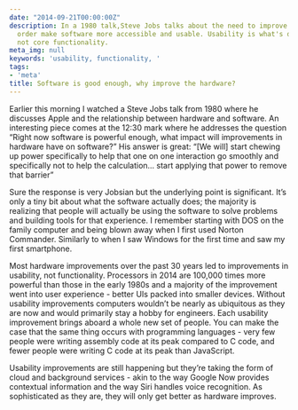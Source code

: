 ```yaml
---
date: "2014-09-21T00:00:00Z"
description: In a 1980 talk,Steve Jobs talks about the need to improve hardware in
  order make software more accessible and usable. Usability is what's driven technology,
  not core functionality.
meta_img: null
keywords: 'usability, functionality, '
tags:
- 'meta'
title: Software is good enough, why improve the hardware?
---
```


<amp-youtube
    data-videoid="0lvMgMrNDlg"
    layout="responsive"
    width="640" height="480"></amp-youtube>

Earlier this morning I watched a Steve Jobs talk from 1980 where he discusses Apple and the relationship between hardware and software. An interesting piece comes at the 12:30 mark where he addresses the question “Right now software is powerful enough, what impact will improvements in hardware have on software?” His answer is great: “[We will] start chewing up power specifically to help that one on one interaction go smoothly and specifically not to help the calculation...  start applying that power to remove that barrier”

Sure the response is very Jobsian but the underlying point is significant. It’s only a tiny bit about what the software actually does; the majority is realizing that people will actually be using the software to solve problems and building tools for that experience. I remember starting with DOS on the family computer and being blown away when I first used Norton Commander. Similarly to when I saw Windows for the first time and saw my first smartphone.

Most hardware improvements over the past 30 years led to improvements in usability, not functionality. Processors in 2014 are 100,000 times more powerful than those in the early 1980s and a majority of the improvement went into user experience - better UIs packed into smaller devices. Without usability improvements computers wouldn’t be nearly as ubiquitous as they are now and would primarily stay a hobby for engineers. Each usability improvement brings aboard a whole new set of people. You can make the case that the same thing occurs with programming languages - very few people were writing assembly code at its peak compared to C code, and fewer people were writing C code at its peak than JavaScript.

Usability improvements are still happening but they’re taking the form of cloud and background services - akin to the way Google Now provides contextual information and the way Siri handles voice recognition. As sophisticated as they are, they will only get better as hardware improves.
